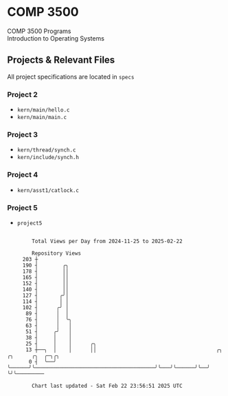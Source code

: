 # COMP 3500
COMP 3500 Programs  
Introduction to Operating Systems  
## Projects & Relevant Files
All project specifications are located in `specs`
### Project 2
- `kern/main/hello.c`
- `kern/main/main.c`
### Project 3
- `kern/thread/synch.c`
- `kern/include/synch.h`
### Project 4
- `kern/asst1/catlock.c`
### Project 5
- `project5`

```

        Total Views per Day from 2024-11-25 to 2025-02-22

        Repository Views
     203 ┼
     190 ┤        ╭╮
     178 ┤        ││
     165 ┤        ││
     152 ┤        ││
     140 ┤        ││
     127 ┤       ╭╯│
     114 ┤       │ │
     102 ┤      ╭╯ │
      89 ┤      │  │
      76 ┤      │  ╰╮
      63 ┤      │   │
      51 ┤     ╭╯   │
      38 ┤     │    │
      25 ┤     │    │      ╭╮
      13 ┼──╮  │    │      ││                                       ╭╮   ╭╮      ╭╮  ╭─╮╭╮
       0 ┤  ╰──╯    ╰──────╯╰───────────────────────────────────────╯╰───╯╰──────╯╰──╯ ╰╯╰─────────

        Chart last updated - Sat Feb 22 23:56:51 2025 UTC
        
```
